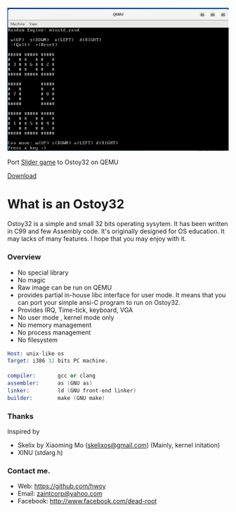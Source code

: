 ![](https://raw.githubusercontent.com/hwoy/Ostoy32/master/res/Ostoy32.png?raw=true)

Port [Slider game](https://github.com/hwoy/slider) to Ostoy32 on QEMU

[Download](https://raw.githubusercontent.com/hwoy/Ostoy32/master/img/Ostoy32.img)

# What is an Ostoy32
Ostoy32 is a simple and small 32 bits operating sysytem. 
It has been written in C99 and few Assembly code. 
It's originally designed for OS education. 
It may lacks of many features. 
I hope that you may enjoy with it. 
 
### Overview
- No special library
- No magic
- Raw image can be run on QEMU
- provides partial in-house libc interface for user mode. It means that you can port your simple ansi-C program to run on Ostoy32.
- Provides IRQ, Time-tick, keyboard, VGA
- No user mode , kernel mode only
- No memory management
- No process management
- No filesystem


```s
Host: unix-like os 
Target: i386 32 bits PC machine.

compiler:       gcc or clang
assembler:      as (GNU as)
linker:         ld (GNU front-end linker)
builder:        make (GNU make)

```

### Thanks
Inspired by

- Skelix by Xiaoming Mo (skelixos@gmail.com) (Mainly,  kernel initation)
- XINU (stdarg.h)

### Contact me. 
- Web: https://github.com/hwoy 
- Email: zaintcorp@yahoo.com 
- Facebook: http://www.facebook.com/dead-root 